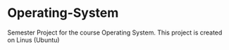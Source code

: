 # Operating-System
Semester Project for the course Operating System. This project is created on Linus (Ubuntu)
